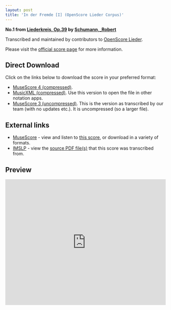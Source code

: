 ```yaml
---
layout: post
title: 'In der Fremde [I] (OpenScore Lieder Corpus)'
---
```


__No.1 from [Liederkreis, Op.39](https://fourscoreandmore.org/openscore/lieder/Schumann,_Robert/Liederkreis,_Op.39/) by [Schumann,_Robert](https://fourscoreandmore.org/openscore/lieder/Schumann,_Robert)__

Transcribed and maintained by contributors to [OpenScore Lieder].

Please visit the [official score page] for more information.

[official score page]: https://musescore.com/openscore-lieder-corpus/scores/5080752
[OpenScore Lieder]: https://musescore.com/openscore-lieder-corpus

## Direct Download

Click on the links below to download the score in your preferred format:
- [MuseScore 4 (compressed)](https://fourscoreandmore.org/openscore/lieder/Schumann,_Robert/Liederkreis,_Op.39/01_In_der_Fremde_%5BI%5D.mscz).
- [MusicXML (compressed)](https://fourscoreandmore.org/openscore/lieder/Schumann,_Robert/Liederkreis,_Op.39/01_In_der_Fremde_%5BI%5D.mxl). Use this version to open the file in other notation apps.
- [MuseScore 3 (uncompressed)](https://raw.githubusercontent.com/OpenScore/Lieder/refs/heads/main/scores/Schumann,_Robert/Liederkreis,_Op.39/01_In_der_Fremde_%5BI%5D/lc5080752.mscx). This is the version as transcribed by our team (with no updates etc.). It is uncompressed (so a larger file).

## External links

- [MuseScore] - view and listen to [this score][MuseScore], or download in a variety of formats.
- [IMSLP] - view the [source PDF file(s)][IMSLP] that this score was transcribed from.

[MuseScore]: https://musescore.com/score/5080752
[IMSLP]: https://imslp.org/wiki/Special:ReverseLookup/270920

## Preview

<iframe width="100%" height="394" src="https://musescore.com/openscore-lieder-corpus/scores/5080752/embed" frameborder="0" allowfullscreen allow="autoplay; fullscreen"></iframe>
